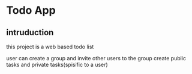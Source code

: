 # Todo App

## intruduction

this project is a web based todo list 

user can create a group and invite other users to the group
create public tasks and private tasks(spisific to a user)

